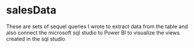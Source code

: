 # salesData
These  are sets of sequel queries I wrote to extract data from the table and also connect the microsoft sql studio to Power BI to visualize the views created in the sql studio
